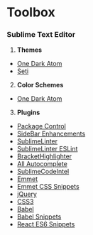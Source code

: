 # Toolbox

### Sublime Text Editor
1. **Themes**
  * [One Dark Atom](https://packagecontrol.io/packages/One%20Dark%20Material%20-%20Theme)
  * [Seti](https://packagecontrol.io/packages/Seti_UI)
2. **Color Schemes**
  * [One Dark Atom](https://packagecontrol.io/packages/One%20Dark%20Color%20Scheme)
3. **Plugins**
  * [Package Control](https://packagecontrol.io/packages/Package%20Control)
  * [SideBar Enhancements](https://packagecontrol.io/packages/SideBarEnhancements)
  * [SublimeLinter](https://packagecontrol.io/packages/SublimeLinter)
  * [SublimeLinter ESLint](https://packagecontrol.io/packages/SublimeLinter-contrib-eslint)
  * [BracketHighlighter](https://packagecontrol.io/packages/BracketHighlighter)
  * [All Autocomplete](https://packagecontrol.io/packages/All%20Autocomplete)
  * [SublimeCodeIntel](https://packagecontrol.io/packages/SublimeCodeIntel)
  * [Emmet](https://packagecontrol.io/packages/Emmet)
  * [Emmet CSS Snippets](https://packagecontrol.io/packages/Emmet%20Css%20Snippets)
  * [jQuery](https://packagecontrol.io/packages/jQuery)
  * [CSS3](https://packagecontrol.io/packages/CSS3)
  * [Babel](https://packagecontrol.io/packages/Babel)
  * [Babel Snippets](https://packagecontrol.io/packages/Babel%20Snippets)
  * [React ES6 Snippets](https://packagecontrol.io/packages/React%20ES6%20Snippets)
